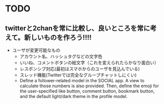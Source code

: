 # TODO

## twitterと2chanを常に比較し、良いところを常に考えて。新しいものを作ろう!!!!

- ユーザが変更可能なもの
  - アカウント名、ハッシュタグなどの文字色
  - いいね、コメントボタンの絵文字（これを変えられたらかなり面白い）
  - レスポンシブ対応(最初はスマホからのユーザを見込んでいる)
  - スレッド機能(Twitterでは完全なグループチャットしにくい)
  - Define a follower-related model in the SOCIAL app. A view to calculate those numbers is also provided. Then, define the emoji for the user-specified like button, comment button, bookmark button, and the default light/dark theme in the profile model.